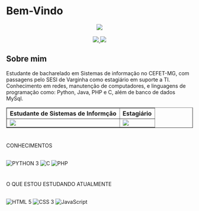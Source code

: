 <h1>Bem-Vindo</h1>
<div align="center">
  <img src="https://i.pinimg.com/originals/08/00/a7/0800a7ee0d4d8b11a7ed297dd64fb488.gif">
</div>
<br>
<div align="center">
   <a href="https://www.instagram.com/ramon072003/">
    <img src="https://img.shields.io/badge/Instagram-E4405F?style=for-the-badge&logo=instagram&logoColor=white">
  </a>
  <a href="www.linkedin.com/in/ramon-oliveira-silva-8918b620a">
    <img src="https://img.shields.io/badge/LinkedIn-0077B5?style=for-the-badge&logo=linkedin&logoColor=white">
  </a>
</div>

## Sobre mim
<p>
  Estudante de bacharelado em Sistemas de informação no CEFET-MG, com passagens pelo SESI de Varginha como estagiário em suporte a TI. Conhecimento em redes, manutenção de computadores, e linguagens de programação como: Python, Java, PHP e C, além de banco de dados MySql.
</p>
<div align="center">
  <table border="1">
    <tr>
      <th>Estudante de Sistemas de Informção</th>
      <th>Estagiário</th>
    </tr>
    <tr>
      <td>
        <img src="https://media.tenor.com/Txr7RYfzW-EAAAAC/anime-boy.gif">
      </td>
      <td>
        <img src=https://i.pinimg.com/originals/8e/d3/15/8ed31552e1dfcec55109092bef7ba3e3.gif>
      </td>
    </tr>
  </table>
</div>

#
CONHECIMENTOS
<div style="display: inline_block"><br/>
   <img alt="PYTHON 3" src="https://img.shields.io/badge/Python-3776AB?style=for-the-badge&logo=python&logoColor=white">
   <img alt="C" src="https://img.shields.io/badge/C-3776AB?style=for-the-badge&logo=C&logoColor=white%22">
   <img alt="PHP" src="https://img.shields.io/badge/PHP-3776AB?style=for-the-badge&logo=PHP&logoColor=474A8A%22">


</div>
 
#
O QUE ESTOU ESTUDANDO ATUALMENTE
<div style="display: inline_block"><br/>
   <img alt="HTML 5" src="https://img.shields.io/badge/HTML5-E34F26?style=for-the-badge&logo=html5&logoColor=white">
   <img alt="CSS 3" src="https://img.shields.io/badge/CSS3-1572B6?style=for-the-badge&logo=css3&logoColor=white">
   <img alt="JavaScript" src="https://img.shields.io/badge/JavaScript-323330?style=for-the-badge&logo=javascript&logoColor=F7DF1E">
</div>



